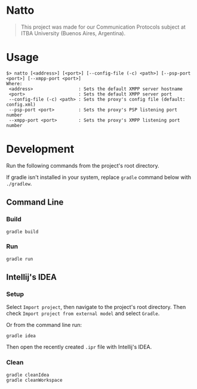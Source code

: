# Natto

> This project was made for our Communication Protocols subject at ITBA University (Buenos Aires, Argentina).

# Usage

    $> natto [<address>] [<port>] [--config-file (-c) <path>] [--psp-port <port>] [--xmpp-port <port>]
    Where:
     <address>                 : Sets the default XMPP server hostname
     <port>                    : Sets the default XMPP server port
     --config-file (-c) <path> : Sets the proxy's config file (default: config.xml)
     --psp-port <port>         : Sets the proxy's PSP listening port number
     --xmpp-port <port>        : Sets the proxy's XMPP listening port number

# Development

Run the following commands from the project's root directory. 

If gradle isn't installed in your system, replace `gradle` command below with `./gradlew`.

## Command Line

### Build

    gradle build
    
### Run

    gradle run

## Intellij's IDEA

### Setup

Select `Import project`, then navigate to the project's root directory. Then check `Import project from external model` and select `Gradle`.

Or from the command line run:

    gradle idea
    
Then open the recently created `.ipr` file with Intellij's IDEA.
    
### Clean

    gradle cleanIdea
    gradle cleanWorkspace

